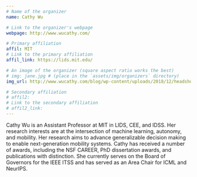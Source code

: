 ```yaml
---
# Name of the organizer
name: Cathy Wu

# Link to the organizer's webpage
webpage: http://www.wucathy.com/

# Primary affiliation
affil: MIT
# Link to the primary affiliation
affil_link: https://lids.mit.edu/

# An image of the organizer (square aspect ratio works the best)
# img: jane.jpg # (place in the `assets/img/organizers` directory)
img_url: http://www.wucathy.com/blog/wp-content/uploads/2018/12/headshot-head.jpg

# Secondary affiliation
# affil2: 
# Link to the secondary affiliation
# affil2_link:
---
```


<!-- Whatever you write below will show up as the speaker's bio -->

Cathy Wu is an Assistant Professor at MIT in LIDS, CEE, and IDSS. Her research interests are at the intersection of machine learning, autonomy, and mobility. Her research aims to advance generalizable decision making to enable next-generation mobility systems. Cathy has received a number of awards, including the NSF CAREER, PhD dissertation awards, and publications with distinction. She currently serves on the Board of Governors for the IEEE ITSS and has served as an Area Chair for ICML and NeurIPS.